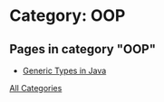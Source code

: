 # Category: OOP

## Pages in category "OOP"

- [Generic Types in Java](../blog\post\java\generic-types.md)

[All Categories](./index.md)

